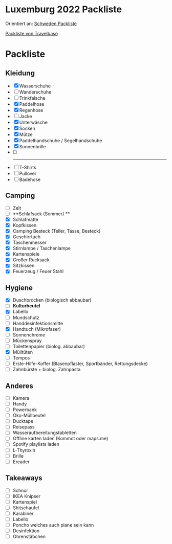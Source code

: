 Luxemburg 2022 Packliste
========================
Orientiert an: 
[Schweden Packliste](..%2F..%2F2Areas%2FPrivateVault%2FPrivateVault%2F4Archive%2FKnuTripSchweden%2FSchweden%20Packliste.md)

[Packliste von Travelbase](../../attachments/Packliste-2.pdf)

# Packliste

## Kleidung
- [x] Wasserschuhe
- [ ] Wanderschuhe
- [ ] Trinkfalsche
- [x] Paddelhose
- [x] Regenhose
- [ ] Jacke
- [x] Unterwäsche
- [x] Socken
- [x] Mütze
- [x] Paddelhandschuhe / Segelhandschuhe
- [x] Sonnenbrille
- [ ] ---------
- [ ] T-Shirts
- [ ] Pullover
- [ ] Badehose

## Camping 
- [ ] Zelt
- [ ] **Schlafsack (Sommer) **
- [x] Schlafmatte
- [x] Kopfkissen 
- [x] Camping Besteck (Teller, Tasse, Besteck) 
- [x] Geschirrtuch
- [x] Taschenmesser
- [x] Stirnlampe / Taschenlampe
- [x] Kartenspiele
- [x] Großer Rucksack
- [x] Sitzkissen 
- [x] Feuerzeug / Feuer Stahl 

## Hygiene 
- [x] Duschbrocken (biologisch abbaubar)
- [ ] **Kulturbeutel**
- [x] Labello
- [ ] Mundschutz
- [ ] Handdesinfektionsmitte
- [x] Handtuch (Mikrofaser)
- [ ] Sonnenchreme
- [ ] Mückenspray
- [ ] Toilettenpapier (biolog. abbaubar)
- [x] Mülltüten
- [ ] Tempos
- [ ] Erste-Hilfe-Koffer (Blasenpflaster, Sportbänder, Rettungsdecke)
- [ ] Zahnbürste + biolog. Zahnpasta

## Anderes
- [ ] Kamera
- [ ] Handy
- [ ] Powerbank
- [ ] Öko-Müllbeutel
- [ ] Ducktape
- [ ] Reisepass 
- [ ] Wasseraufbereitungstabletten
- [ ] Offline karten laden (Kommot oder maps.me)
- [ ] Spotify playlists laden
- [ ] L-Thyroxin
- [ ] Brille
- [ ] Ereader

## Takeaways
- [ ] Schnur
- [ ] IKEA Knipser
- [ ] Kartenspiel
- [ ] Shitschaufel
- [ ] Karabiner
- [ ] Labello
- [ ] Poncho welches auch plane sein kann 
- [ ] Desinfektion
- [ ] Ohrenstäbchen